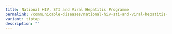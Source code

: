 ```yaml
---
title: National HIV, STI and Viral Hepatitis Programme
permalink: /communicable-diseases/national-hiv-sti-and-viral-hepatitis-programme/
variant: tiptap
description: ""
---
```

